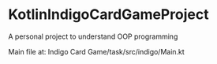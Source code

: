 # KotlinIndigoCardGameProject
A personal project to understand OOP programming

Main file at: Indigo Card Game/task/src/indigo/Main.kt
